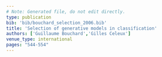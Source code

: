 ```yaml
---
# Note: Generated file, do not edit directly.
type: publication
bib: 'bib/bouchard_selection_2006.bib'
title: 'Selection of generative models in classification'
authors: ['Guillaume Bouchard','Gilles Celeux']
venue_type: international
pages: "544-554"
---
```

